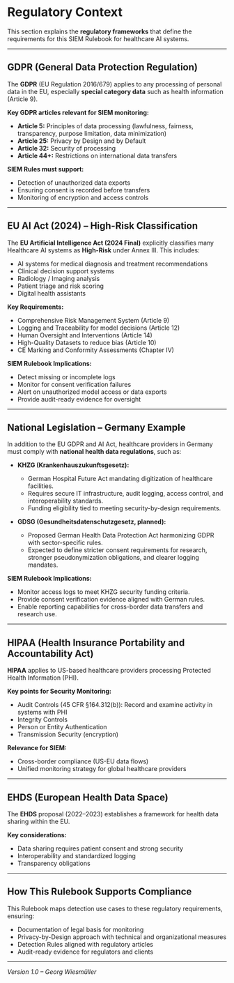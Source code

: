 # Regulatory Context

This section explains the **regulatory frameworks** that define the requirements for this SIEM Rulebook for healthcare AI systems.

---

## GDPR (General Data Protection Regulation)

The **GDPR** (EU Regulation 2016/679) applies to any processing of personal data in the EU, especially **special category data** such as health information (Article 9).

**Key GDPR articles relevant for SIEM monitoring:**
- **Article 5:** Principles of data processing (lawfulness, fairness, transparency, purpose limitation, data minimization)
- **Article 25:** Privacy by Design and by Default
- **Article 32:** Security of processing
- **Article 44+:** Restrictions on international data transfers

**SIEM Rules must support:**
- Detection of unauthorized data exports
- Ensuring consent is recorded before transfers
- Monitoring of encryption and access controls

---

## EU AI Act (2024) – High-Risk Classification

The **EU Artificial Intelligence Act (2024 Final)** explicitly classifies many Healthcare AI systems as **High-Risk** under Annex III. This includes:

- AI systems for medical diagnosis and treatment recommendations
- Clinical decision support systems
- Radiology / Imaging analysis
- Patient triage and risk scoring
- Digital health assistants

**Key Requirements:**
- Comprehensive Risk Management System (Article 9)
- Logging and Traceability for model decisions (Article 12)
- Human Oversight and Interventions (Article 14)
- High-Quality Datasets to reduce bias (Article 10)
- CE Marking and Conformity Assessments (Chapter IV)

**SIEM Rulebook Implications:**
- Detect missing or incomplete logs
- Monitor for consent verification failures
- Alert on unauthorized model access or data exports
- Provide audit-ready evidence for oversight

---

## National Legislation – Germany Example

In addition to the EU GDPR and AI Act, healthcare providers in Germany must comply with **national health data regulations**, such as:

- **KHZG (Krankenhauszukunftsgesetz):**
  - German Hospital Future Act mandating digitization of healthcare facilities.
  - Requires secure IT infrastructure, audit logging, access control, and interoperability standards.
  - Funding eligibility tied to meeting security-by-design requirements.

- **GDSG (Gesundheitsdatenschutzgesetz, planned):**
  - Proposed German Health Data Protection Act harmonizing GDPR with sector-specific rules.
  - Expected to define stricter consent requirements for research, stronger pseudonymization obligations, and clearer logging mandates.

**SIEM Rulebook Implications:**
- Monitor access logs to meet KHZG security funding criteria.
- Provide consent verification evidence aligned with German rules.
- Enable reporting capabilities for cross-border data transfers and research use.

---

## HIPAA (Health Insurance Portability and Accountability Act)

**HIPAA** applies to US-based healthcare providers processing Protected Health Information (PHI).

**Key points for Security Monitoring:**
- Audit Controls (45 CFR §164.312(b)): Record and examine activity in systems with PHI
- Integrity Controls
- Person or Entity Authentication
- Transmission Security (encryption)

**Relevance for SIEM:**
- Cross-border compliance (US-EU data flows)
- Unified monitoring strategy for global healthcare providers

---

## EHDS (European Health Data Space)

The **EHDS** proposal (2022–2023) establishes a framework for health data sharing within the EU.

**Key considerations:**
- Data sharing requires patient consent and strong security
- Interoperability and standardized logging
- Transparency obligations

---

## How This Rulebook Supports Compliance

This Rulebook maps detection use cases to these regulatory requirements, ensuring:

- Documentation of legal basis for monitoring
- Privacy-by-Design approach with technical and organizational measures
- Detection Rules aligned with regulatory articles
- Audit-ready evidence for regulators and clients

---

*Version 1.0 – Georg Wiesmüller*

